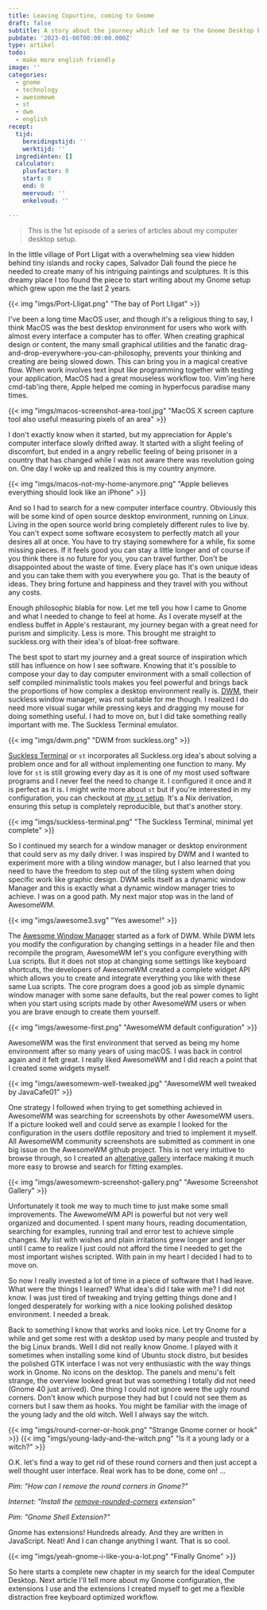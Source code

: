 ```yaml
---
title: Leaving Copurtino, coming to Gnome
draft: false
subtitle: A story about the journey which led me to the Gnome Desktop Environment.
pubdate: '2023-01-08T00:00:00.000Z'
type: artikel
todo:
  - make more english friendly
image: ''
categories:
  - gnome
  - technology
  - awesomewm
  - st
  - dwm
  - english
recept:
  tijd:
    bereidingstijd: ''
    werktijd: ''
  ingrediënten: []
  calculator:
    plusfactor: 0
    start: 0
    end: 0
    meervoud: ''
    enkelvoud: ''

---
```


<style>
figure img{
  border-radius: 2px;
}
</style>

> This is the 1st episode of a series of articles about my computer desktop
> setup.

In the little village of Port Lligat with a overwhelming sea view hidden behind
tiny islands and rocky capes, Salvador Dali found the piece he needed to create
many of his intriguing paintings and sculptures. It is this dreamy place I too
found the piece to start writing about my Gnome setup which grew upon me the
last 2 years.


{{< img "imgs/Port-Lligat.png" "The bay of Port Lligat" >}}

I've been a long time MacOS user, and though it's a religious thing to say,
I think MacOS was the best desktop environment for users who work with
almost every interface a computer has to offer. When creating graphical design
or content, the many small graphical utilities and the fanatic
drag-and-drop-everywhere-you-can-philosophy, prevents your thinking and
creating are being slowed down. This can bring you in a magical creative flow.
When work involves text input like programming together with testing your
application, MacOS had a great mouseless workflow too. Vim'ing here cmd-tab'ing
there, Apple helped me coming in hyperfocus paradise many times.

{{< img "imgs/macos-screenshot-area-tool.jpg" "MacOS X screen capture tool also useful measuring pixels of an area" >}}

I don't exactly know when it started, but my appreciation for Apple's computer
interface slowly drifted away. It started with a slight feeling of discomfort, but
ended in a angry rebellic feeling of being prisoner in a country that has
changed while I was not aware there was revolution going on. One day I
woke up and realized this is my country anymore.

{{< img "imgs/macos-not-my-home-anymore.png" "Apple believes everything should look like an iPhone" >}}

And so I had to search for a new computer interface country. Obviously this
will be some kind of open source desktop environment, running on Linux. Living
in the open source world bring completely different rules to live by. You can't
expect some software ecosystem to perfectly match all your desires all at once.
You have to try staying somewhere for a while, fix some missing pieces. If it
feels good you can stay a little longer and of course if you think there is no
future for you, you can travel further. Don't be disappointed about the waste
of time. Every place has it's own unique ideas and you can take them with you
everywhere you go. That is the beauty of ideas. They bring fortune and
happiness and they travel with you without any costs.

Enough philosophic blabla for now. Let me tell you how I came to Gnome and what
I needed to change to feel at home. As I overate myself at the endless buffet
in Apple's restaurant, my journey began with a great need for purism and
simplicity. Less is more. This brought me straight to suckless.org with their
idea's of bloat-free software.

The best spot to start my journey and a great source of inspiration which still
has influence on how I see software. Knowing that it's possible to compose your
day to day computer environment with a small collection of self compiled
minimalistic tools makes you feel powerful and brings back the proportions of
how complex a desktop environment really is. [DWM](https://dwm.suckless.org),
their suckless window manager, was not suitable for me though. I realized I do
need more visual sugar while pressing keys and dragging my mouse for doing something
useful. I had to move on, but I did take something really important with me.
The Suckless Terminal emulator.

{{< img "imgs/dwm.png" "DWM from suckless.org" >}}

[Suckless Terminal](https://st.suckless.org) or `st` incorporates all
Suckless.org idea's about solving a problem once and for all without
implementing one function to many. My love for `st` is still growing every day
as it is one of my most used software programs and I never feel the need to
change it. I configured it once and it is perfect as it is. I might write more
about `st` but if you're interested in my configuration, you can checkout at [my
`st` setup](https://github.com/mipmip/nixos/blob/main/modules/desktop-st.nix).
It's a Nix derivation, ensuring this setup is completely reproducible, but
that's another story.

{{< img "imgs/suckless-terminal.png" "The Suckless Terminal, minimal yet complete" >}}

So I continued my search for a window manager or desktop environment that could
serv as my daily driver. I was inspired by DWM and I wanted to experiment more
with a tiling window manager, but I also learned that you need to have the
freedom to step out of the tiling system when doing specific work like graphic
design. DWM sells itself as a dynamic window Manager and this is exactly what a
dynamic window manager tries to achieve. I was on a good path. My next major
stop was in the land of AwesomeWM.

{{< img "imgs/awesome3.svg" "Yes awesome!" >}}

The [Awesome Window Manager](https://awesomewm.org/) started as a fork of DWM.
While DWM lets you modify the configuration by changing settings in a header
file and then recompile the program, AwesomeWM let's you configure everything
with Lua scripts. But it does not stop at changing some settings like keyboard
shortcuts, the developers of AwesomeWM created a complete widget API which
allows you to create and integrate everything you like with these same Lua
scripts. The core program does a good job as simple dynamic window manager with
some sane defaults, but the real power comes to light when you start using
scripts made by other AwesomeWM users or when you are brave enough to create
them yourself.

{{< img "imgs/awesome-first.png" "AwesomeWM default configuration" >}}

AwesomeWM was the first environment that served as being my home environment
after so many years of using macOS. I was back in control again and it felt
great. I really liked AwesomeWM and I did reach a point that I created some
widgets myself.

{{< img "imgs/awesomewm-well-tweaked.jpg" "AwesomeWM well tweaked by JavaCafe01" >}}

One strategy I followed when trying to get something achieved in AwesomeWM was
searching for screenshots by other AwesomeWM users. If a picture looked well
and could serve as example I looked for the configuration in the users dotfile
repository and tried to implement it myself. All AwesomeWM community
screenshots are submitted as comment in one big issue on the AwesomeWM github
project. This is not very intuitive to browse through, so I created an
[altenative gallery](https://mipmip.github.io/awesomewm-screenshots/) interface
making it much more easy to browse and search for fitting examples.

{{< img "imgs/awesomewm-screenshot-gallery.png" "Awesome Screenshot Gallery" >}}

Unfortunately it took me way to much time to just make some small improvements.
The AwewomeWM API is powerful but not very well organized and documented. I
spent many hours, reading documentation, searching for examples, running trail
and error test to achieve simple changes. My list with wishes and plain
irritations grew longer and longer until I came to realize I just could not
afford the time I needed to get the most important wishes scripted. With pain
in my heart I decided I had to to move on.

So now I really invested a lot of time in a piece of software that I had leave.
What were the things I learned? What idea's did I take with me? I did not know.
I was just tired of tweaking and trying getting things done and I longed
desperately for working with a nice looking polished desktop environment. I
needed a break.

Back to something I know that works and looks nice. Let try Gnome for a while
and get some rest with a desktop used by many people and trusted by the big
Linux brands.  Well I did not really know Gnome. I played with it sometimes when
installing some kind of Ubuntu stock distro, but besides the polished GTK
interface I was not very enthusiastic with the way things work in Gnome. No
icons on the desktop. The panels and menu's felt strange, the overview looked
great but was something I totally did not need (Gnome 40 just
arrived). One thing I could not ignore were the ugly round corners. Don't know
which purpose they had but I could not see them as corners but I saw them as
hooks. You might be familiar with the image of the young lady and the old
witch. Well I always say the witch.

{{< img "imgs/round-corner-or-hook.png" "Strange Gnome corner or hook" >}}
{{< img "imgs/young-lady-and-the-witch.png" "Is it a young lady or a witch?" >}}

O.K. let's find a way to get rid of these round corners and then just accept a
well thought user interface. Real work has to be done, come on! ...

_Pim: "How can I remove the round corners in Gnome?"_

_Internet: "Install the [remove-rounded-corners](https://extensions.gnome.org/extension/448/remove-rounded-corners/) extension"_

_Pim: "Gnome Shell Extension?"_

Gnome has extensions! Hundreds already. And they are written in JavaScript.
Neat! And I can change anything I want. That is so cool.

{{< img "imgs/yeah-gnome-i-like-you-a-lot.png" "Finally Gnome" >}}

So here starts a complete new chapter in my search for the ideal Computer
Desktop. Next article I'll tell more about my Gnome configuration, the
extensions I use and the extensions I created myself to get me a flexible
distraction free keyboard optimized workflow.
